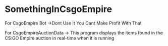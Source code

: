 # SomethingInCsgoEmpire
For CsgoEmpire Bot ->Dont Use İt You Cant Make Profit With That

For CsgoEmpireAuctionData -> This program displays the items found in the CS:GO Empire auction in real-time when it is running 
